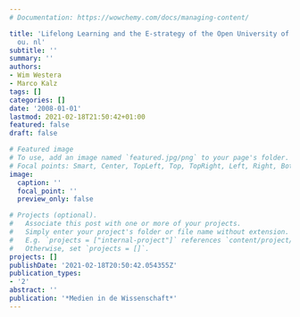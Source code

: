 ```yaml
---
# Documentation: https://wowchemy.com/docs/managing-content/

title: 'Lifelong Learning and the E-strategy of the Open University of the Netherlands:
  ou. nl'
subtitle: ''
summary: ''
authors:
- Wim Westera
- Marco Kalz
tags: []
categories: []
date: '2008-01-01'
lastmod: 2021-02-18T21:50:42+01:00
featured: false
draft: false

# Featured image
# To use, add an image named `featured.jpg/png` to your page's folder.
# Focal points: Smart, Center, TopLeft, Top, TopRight, Left, Right, BottomLeft, Bottom, BottomRight.
image:
  caption: ''
  focal_point: ''
  preview_only: false

# Projects (optional).
#   Associate this post with one or more of your projects.
#   Simply enter your project's folder or file name without extension.
#   E.g. `projects = ["internal-project"]` references `content/project/deep-learning/index.md`.
#   Otherwise, set `projects = []`.
projects: []
publishDate: '2021-02-18T20:50:42.054355Z'
publication_types:
- '2'
abstract: ''
publication: '*Medien in de Wissenschaft*'
---
```

